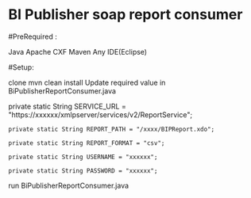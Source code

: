 # BI Publisher soap report consumer

#PreRequired :

Java
Apache CXF
Maven
Any IDE(Eclipse)

#Setup:

clone 
mvn clean install
Update required value in BiPublisherReportConsumer.java 

private static String SERVICE_URL = "https://xxxxxx/xmlpserver/services/v2/ReportService";

	private static String REPORT_PATH = "/xxxx/BIPReport.xdo";

	private static String REPORT_FORMAT = "csv";

	private static String USERNAME = "xxxxxx";

	private static String PASSWORD = "xxxxxx";
  
run BiPublisherReportConsumer.java 
